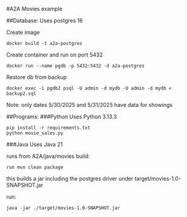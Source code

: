 #A2A Movies example


##Database:
Uses postgres 16

Create image
```
docker build -t a2a-postgres
```
Create container and run on port 5432
```
docker run --name pgdb -p 5432:5432 -d a2a-postgres
```
Restore db from backup
```
docker exec -i pgdb2 psql -U admin -d mydb -U admin -d mydb < backup2.sql
```
Note: only dates 5/30/2025 and 5/31/2025 have data for showings




##Programs:
###Python
Uses Python 3.13.3
```
pip install -r requirements.txt
python movie_sales.py
```

###Java
Uses Java 21

runs from A2A/java/movies
build:
```
run mvn clean package
```
this builds a jar including the postgres driver under target/movies-1.0-SNAPSHOT.jar

run:
```
java -jar ./target/movies-1.0-SNAPSHOT.jar
```